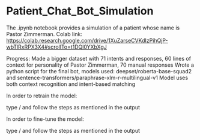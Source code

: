 # Patient_Chat_Bot_Simulation
The .ipynb notebook provides a simulation of a patient whose name is Pastor Zimmerman.
Colab link: https://colab.research.google.com/drive/1XuZarseCVKdIzPihQjP-wbTlRxRPX3X4#scrollTo=t1DQl0YXbXgJ

Progress: Made a bigger dataset with 71 intents and responses, 60 lines of context for personality of Pastor Zimmerman, 70 manual responses
Wrote a python script for the final bot, models used: deepset/roberta-base-squad2 and sentence-transformers/paraphrase-xlm-r-multilingual-v1
Model uses both context recognition and intent-based matching

In order to retrain the model:

  type /<fine-tune-new/> and follow the steps as mentioned in the output

In order to fine-tune the model:

  type /<fine-tune-old/> and follow the steps as mentioned in the output
